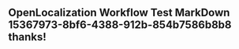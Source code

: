 <properties
ms.topic="hero-topic"
ms.test1="hero-topic"
ms.test2="test"/>

## OpenLocalization Workflow Test MarkDown 15367973-8bf6-4388-912b-854b7586b8b8 thanks!
